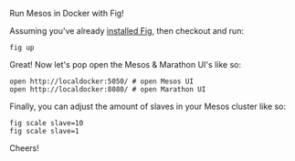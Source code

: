 Run Mesos in Docker with Fig!

Assuming you've already [installed Fig](http://www.fig.sh/install.html), then checkout and run:

```
fig up
```

Great! Now let's pop open the Mesos & Marathon UI's like so:

```
open http://localdocker:5050/ # open Mesos UI
open http://localdocker:8080/ # open Marathon UI
```

Finally, you can adjust the amount of slaves in your Mesos cluster like so:

```
fig scale slave=10
fig scale slave=1
```

Cheers!
